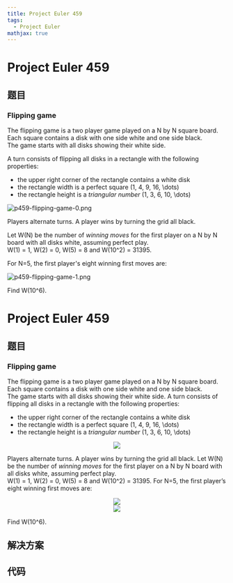```yaml
---
title: Project Euler 459
tags:
  - Project Euler
mathjax: true
---
```

<escape><!-- more --></escape>
    
# Project Euler 459
## 题目
### Flipping game

The flipping game is a two player game played on a N by N square board.<br />
Each square contains a disk with one side white and one side black.<br />
The game starts with all disks showing their white side.

A turn consists of flipping all disks in a rectangle with the following properties:
<ul><li>the upper right corner of the rectangle contains a white disk</li>
<li>the rectangle width is a perfect square (1, 4, 9, 16, \dots)</li>
<li>the rectangle height is a <dfn title="The triangular numbers are defined as ½ n(n + 1) for positive integer n.">triangular number</dfn> (1, 3, 6, 10, \dots)</li>
</ul><p class="center"><img src="project/images/p459-flipping-game-0.png" alt="p459-flipping-game-0.png" />

Players alternate turns. A player wins by turning the grid all black.

Let W(N) be the number of <dfn title="The first move of a strategy that ensures a win no matter what the opponent plays.">winning moves</dfn> for the first player on a N by N board with all disks white, assuming perfect play.<br />
W(1) = 1, W(2) = 0, W(5) = 8 and W(10^2) = 31395.

For N=5, the first player's eight winning first moves are:

<p class="center"><img src="project/images/p459-flipping-game-1.png" class="dark_img" alt="p459-flipping-game-1.png" />

Find W(10^6).



# Project Euler 459
## 题目
### Flipping game

The flipping game is a two player game played on a N by N square board.<br>Each square contains a disk with one side white and one side black.<br>The game starts with all disks showing their white side.
A turn consists of flipping all disks in a rectangle with the following properties:
<ul>
<li>the upper right corner of the rectangle contains a white disk</li>
<li>the rectangle width is a perfect square (1, 4, 9, 16, \dots)</li>
<li>the rectangle height is a <dfn title="The triangular numbers are defined as ½&nbsp;n(n + 1) for positive integer n.">triangular number</dfn> (1, 3, 6, 10, \dots)</li>
</ul>
<center><img src="https://projecteuler.net/project/images/p459-flipping-game-0.png"></center>

Players alternate turns. A player wins by turning the grid all black.
Let W(N) be the number of <dfn title="The first move of a strategy that ensures a win no matter what the opponent plays.">winning moves</dfn> for the first player on a N by N board with all disks white, assuming perfect play.<br>W(1) = 1, W(2) = 0, W(5) = 8 and W(10^2) = 31395.
For N=5, the first player’s eight winning first moves are:
<center><img src="https://projecteuler.net/project/images/p459-flipping-game-1.png"></center>
<center><img src="https://projecteuler.net/project/images/p459-flipping-game-2.png"></center>

Find W(10^6).


## 解决方案


## 代码


